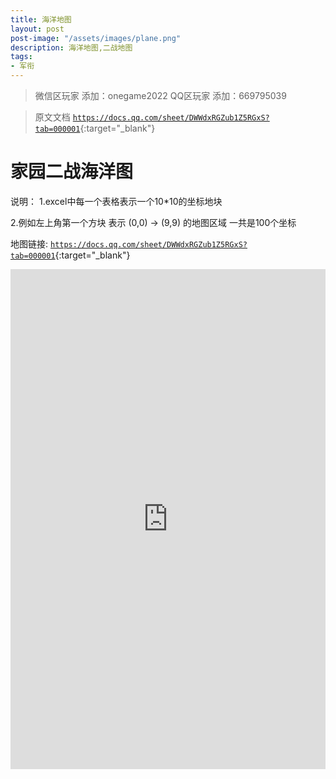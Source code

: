 ```yaml
---
title: 海洋地图
layout: post
post-image: "/assets/images/plane.png"
description: 海洋地图,二战地图
tags:
- 军衔
---
```





>微信区玩家 添加：onegame2022
>QQ区玩家  添加：669795039

> 原文文档 [`https://docs.qq.com/sheet/DWWdxRGZub1Z5RGxS?tab=000001`](https://docs.qq.com/sheet/DWWdxRGZub1Z5RGxS?tab=000001){:target="_blank"}

# 家园二战海洋图
说明： 
1.excel中每一个表格表示一个10*10的坐标地块

2.例如左上角第一个方块 表示 (0,0) -> (9,9) 的地图区域 一共是100个坐标

地图链接:  [`https://docs.qq.com/sheet/DWWdxRGZub1Z5RGxS?tab=000001`](https://docs.qq.com/sheet/DWWdxRGZub1Z5RGxS?tab=000001){:target="_blank"}

<iframe 
src="https://docs.qq.com/sheet/DWWdxRGZub1Z5RGxS?tab=000001" 
scrolling="no" 
border="0" 
width=100%
height=800
frameborder="no" 
framespacing="0" 
allowfullscreen="true">
</iframe>